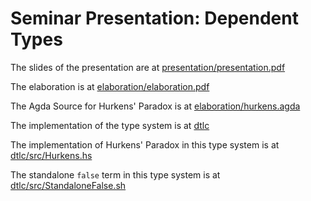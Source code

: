 # Seminar Presentation: Dependent Types

The slides of the presentation are at [presentation/presentation.pdf](https://raw.githubusercontent.com/Garbaz/seminar-dependent-types/master/presentation/presentation.pdf)

The elaboration is at [elaboration/elaboration.pdf](https://raw.githubusercontent.com/Garbaz/seminar-dependent-types/master/elaboration/elaboration.pdf)

The Agda Source for Hurkens' Paradox is at [elaboration/hurkens.agda](https://github.com/Garbaz/seminar-dependent-types/blob/master/elaboration/hurkens.agda)

The implementation of the type system is at [dtlc](/dtlc)

The implementation of Hurkens' Paradox in this type system is at [dtlc/src/Hurkens.hs](/dtlc/src/Hurkens.hs)

The standalone `false` term in this type system is at [dtlc/src/StandaloneFalse.sh](/dtlc/src/StandaloneFalse.hs)

